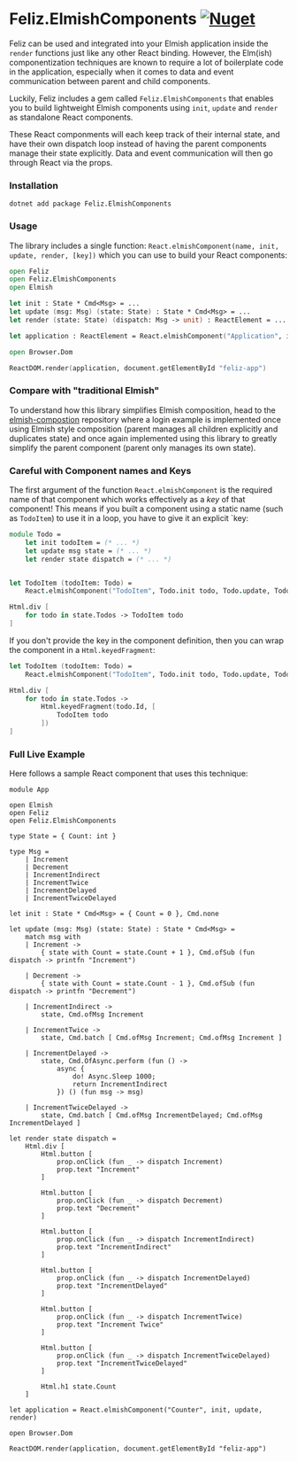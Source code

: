 # Feliz.ElmishComponents  [![Nuget](https://img.shields.io/nuget/v/Feliz.ElmishComponents.svg?maxAge=0&colorB=brightgreen)](https://www.nuget.org/packages/Feliz.ElmishComponents)

Feliz can be used and integrated into your Elmish application inside the `render` functions just like any other React binding. However, the Elm(ish) componentization techniques are known to require a lot of boilerplate code in the application, especially when it comes to data and event communication between parent and child components.

Luckily, Feliz includes a gem called `Feliz.ElmishComponents` that enables you to build lightweight Elmish components using `init`, `update` and `render` as standalone React components.

These React componments will each keep track of their internal state, and have their own dispatch loop instead of having the parent components manage their state explicitly. Data and event communication will then go through React via the props.

### Installation

```
dotnet add package Feliz.ElmishComponents
```

### Usage

The library includes a single function: `React.elmishComponent(name, init, update, render, [key])` which you can use to build your React components:

```fsharp
open Feliz
open Feliz.ElmishComponents
open Elmish

let init : State * Cmd<Msg> = ...
let update (msg: Msg) (state: State) : State * Cmd<Msg> = ...
let render (state: State) (dispatch: Msg -> unit) : ReactElement = ...

let application : ReactElement = React.elmishComponent("Application", init, update, render)

open Browser.Dom

ReactDOM.render(application, document.getElementById "feliz-app")
```

### Compare with "traditional Elmish"

To understand how this library simplifies Elmish composition, head to the [elmish-compostion](https://github.com/Zaid-Ajaj/elmish-composition) repository where a login example is implemented once using Elmish style composition (parent manages all children explicitly and duplicates state) and once again implemented using this library to greatly simplify the parent component (parent only manages its own state).

### Careful with Component names and Keys

The first argument of the function `React.elmishComponent` is the required name of that component which works effectively as a *key* of that component! This means if you built a component using a static name (such as `TodoItem`) to use it in a loop, you have to give it an explicit `key:
```fsharp
module Todo =
    let init todoItem = (* ... *)
    let update msg state = (* ... *)
    let render state dispatch = (* ... *)


let TodoItem (todoItem: Todo) =
    React.elmishComponent("TodoItem", Todo.init todo, Todo.update, Todo.render, todo.Id)

Html.div [
    for todo in state.Todos -> TodoItem todo
]
```
If you don't provide the key in the component definition, then you can wrap the component in a `Html.keyedFragment`:
```fs
let TodoItem (todoItem: Todo) =
    React.elmishComponent("TodoItem", Todo.init todo, Todo.update, Todo.render)

Html.div [
    for todo in state.Todos ->
        Html.keyedFragment(todo.Id, [
            TodoItem todo
        ])
]
```

### Full Live Example
Here follows a sample React component that uses this technique:

```fsharp:elmish-components-counter
module App

open Elmish
open Feliz
open Feliz.ElmishComponents

type State = { Count: int }

type Msg =
    | Increment
    | Decrement
    | IncrementIndirect
    | IncrementTwice
    | IncrementDelayed
    | IncrementTwiceDelayed

let init : State * Cmd<Msg> = { Count = 0 }, Cmd.none

let update (msg: Msg) (state: State) : State * Cmd<Msg> =
    match msg with
    | Increment ->
        { state with Count = state.Count + 1 }, Cmd.ofSub (fun dispatch -> printfn "Increment")

    | Decrement ->
        { state with Count = state.Count - 1 }, Cmd.ofSub (fun dispatch -> printfn "Decrement")

    | IncrementIndirect ->
        state, Cmd.ofMsg Increment

    | IncrementTwice ->
        state, Cmd.batch [ Cmd.ofMsg Increment; Cmd.ofMsg Increment ]

    | IncrementDelayed ->
        state, Cmd.OfAsync.perform (fun () ->
            async {
                do! Async.Sleep 1000;
                return IncrementIndirect
            }) () (fun msg -> msg)

    | IncrementTwiceDelayed ->
        state, Cmd.batch [ Cmd.ofMsg IncrementDelayed; Cmd.ofMsg IncrementDelayed ]

let render state dispatch =
    Html.div [
        Html.button [
            prop.onClick (fun _ -> dispatch Increment)
            prop.text "Increment"
        ]

        Html.button [
            prop.onClick (fun _ -> dispatch Decrement)
            prop.text "Decrement"
        ]

        Html.button [
            prop.onClick (fun _ -> dispatch IncrementIndirect)
            prop.text "IncrementIndirect"
        ]

        Html.button [
            prop.onClick (fun _ -> dispatch IncrementDelayed)
            prop.text "IncrementDelayed"
        ]

        Html.button [
            prop.onClick (fun _ -> dispatch IncrementTwice)
            prop.text "Increment Twice"
        ]

        Html.button [
            prop.onClick (fun _ -> dispatch IncrementTwiceDelayed)
            prop.text "IncrementTwiceDelayed"
        ]

        Html.h1 state.Count
    ]

let application = React.elmishComponent("Counter", init, update, render)

open Browser.Dom

ReactDOM.render(application, document.getElementById "feliz-app")
```
